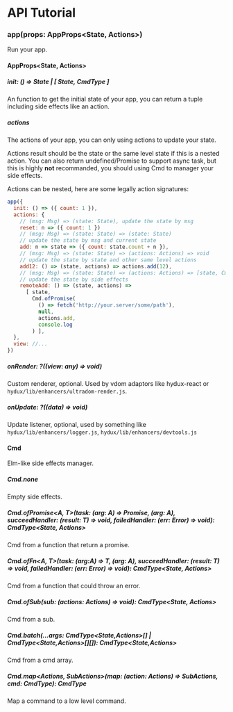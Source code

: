 # API Tutorial

### app(props: AppProps<State, Actions>)

Run your app.

#### AppProps<State, Actions>

##### init: () => State | [ State, CmdType ]

An function to get the initial state of your app, you can return a tuple including side effects like an action.

##### actions

The actions of your app, you can only using actions to update your state.

Actions result should be the state or the same level state if this is a nested action. You can also return undefined/Promise to support async task, but this is highly **not** recommanded, you should using Cmd to manager your side effects.

Actions can be nested, here are some legally action signatures:

```js
app({
  init: () => ({ count: 1 }),
  actions: {
    // (msg: Msg) => (state: State), update the state by msg
    reset: n => ({ count: 1 })
    // (msg: Msg) => (state: State) => (state: State)
    // update the state by msg and current state
    add: n => state => ({ count: state.count + n }),
    // (msg: Msg) => (state: State) => (actions: Actions) => void
    // update the state by state and other same level actions
    add12: () => (state, actions) => actions.add(12),
    // (msg: Msg) => (state: State) => (actions: Actions) => [state, CmdType<State, Actions>]
    // update the state by side effects
    remoteAdd: () => (state, actions) =>
      [ state,
        Cmd.ofPromise(
          () => fetch('http://your.server/some/path'),
          null,
          actions.add,
          console.log
        ) ],
  },
  view: //...
})
```

##### onRender: ?((view: any) => void)

Custom renderer, optional. Used by vdom adaptors like hydux-react or `hydux/lib/enhancers/ultradom-render.js`.

##### onUpdate: ?((data) => void)

Update listener, optional, used by something like `hydux/lib/enhancers/logger.js`, `hydux/lib/enhancers/devtools.js`

#### Cmd

Elm-like side effects manager.

##### Cmd.none

Empty side effects.

##### Cmd.ofPromise<A, T>(task: (arg: A) => Promise<T>, (arg: A), succeedHandler: (result: T) => void, failedHandler: (err: Error) => void): CmdType<State, Actions>

Cmd from a function that return a promise.

##### Cmd.ofFn<A, T>(task: (arg:A) => T, (arg: A), succeedHandler: (result: T) => void, failedHandler: (err: Error) => void): CmdType<State, Actions>

Cmd from a function that could throw an error.

##### Cmd.ofSub(sub: (actions: Actions) => void): CmdType<State, Actions>

Cmd from a sub.

##### Cmd.batch(...args: CmdType<State,Actions>[] | CmdType<State,Actions>[][]): CmdType<State,Actions>

Cmd from a cmd array.

##### Cmd.map<Actions, SubActions>(map: (action: Actions) => SubActions, cmd: CmdType<SubActions>): CmdType<Actions>

Map a command to a low level command.
